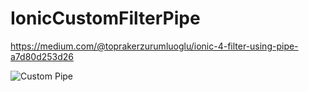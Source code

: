 # IonicCustomFilterPipe

https://medium.com/@toprakerzurumluoglu/ionic-4-filter-using-pipe-a7d80d253d26



![Custom Pipe](https://miro.medium.com/max/732/1*14Bjns7jaKi9HWbr8z9rYA.gif)
